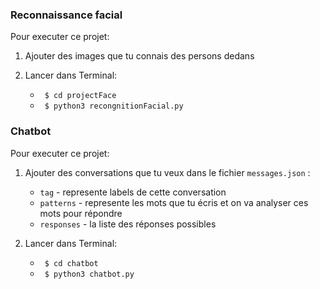 ### Reconnaissance facial

Pour executer ce projet:

1.  Ajouter des images que tu connais des persons dedans
2.  Lancer dans Terminal:

    - ` $ cd projectFace`
    - ` $ python3 recongnitionFacial.py`

### Chatbot

Pour executer ce projet:

1.  Ajouter des conversations que tu veux dans le fichier `messages.json` :

    - `tag` - represente labels de cette conversation
    - `patterns` - represente les mots que tu écris et on va analyser ces mots pour répondre
    - `responses` - la liste des réponses possibles

2.  Lancer dans Terminal:

    - ` $ cd chatbot`
    - ` $ python3 chatbot.py`

